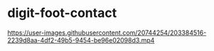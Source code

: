 # digit-foot-contact



https://user-images.githubusercontent.com/20744254/203384516-2239d8aa-4df2-49b5-9454-be96e02098d3.mp4

